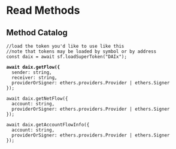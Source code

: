 # Read Methods

## Method Catalog

<pre class="language-javascript"><code class="lang-javascript">//load the token you'd like to use like this 
//note that tokens may be loaded by symbol or by address
const daix = await sf.loadSuperToken("DAIx");
<strong>
</strong><strong>await daix.getFlow({
</strong>  sender: string,
  receiver: string,
  providerOrSigner: ethers.providers.Provider | ethers.Signer
});

await daix.getNetFlow({
  account: string,
  providerOrSigner: ethers.providers.Provider | ethers.Signer
});

await daix.getAccountFlowInfo({
  account: string,
  providerOrSigner: ethers.providers.Provider | ethers.Signer
});
</code></pre>
